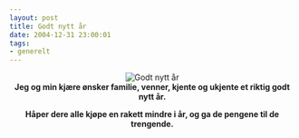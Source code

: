 ```yaml
---
layout: post
title: Godt nytt år
date: 2004-12-31 23:00:01
tags: 
- generelt
---
```


<div align="center"><img src="http://stuff.slaskdot.org/erwin-newyear.gif" alt="Godt nytt år"  /></div>

<div align="center"><strong>Jeg og min kjære ønsker familie, venner, kjente og ukjente et riktig godt nytt år.

Håper dere alle kjøpe en rakett mindre i år, og ga de pengene til de trengende.</strong></div>
